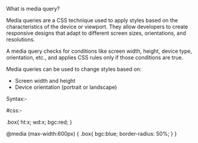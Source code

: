 What is media query?

Media queries are a CSS technique used to apply styles based on the characteristics of the device or viewport. They allow developers to create responsive designs that adapt to different screen sizes, orientations, and resolutions.

A media query checks for conditions like screen width, height, device type, orientation, etc., and applies CSS rules only if those conditions are true.

Media queries can be used to change styles based on:
- Screen width and height
- Device orientation (portrait or landscape)

Syntax:-

#css:-

.box{
    ht:x;
    wd:x;
    bgc:red;
}

@media (max-width:600px) {
    .box{
        bgc:blue;
        border-radius: 50%;
    }
}
